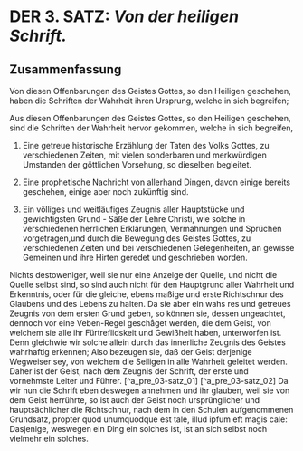<!-- Seite 109 ,  content-0095.xml-->

DER 3. SATZ: *Von der heiligen Schrift.*
========================================

Zusammenfassung
---------------


Von diesen Offenbarungen des Geistes Gottes, so 
den Heiligen geschehen, haben die Schriften der 
Wahrheit ihren Ursprung, welche in sich begreifen; 

Aus diesen Offenbarungen des Geistes Gottes, so
den Heiligen geschehen, sind die Schriften der 
Wahrheit hervor gekommen, welche in sich begreifen,

1. Eine getreue historische Erzählung der Taten 
   des Volks Gottes, zu verschiedenen Zeiten, 
   mit vielen sonderbaren und merkwürdigen Umstanden 
   der göttlichen Vorsehung, so dieselben begleitet.

2. Eine prophetische Nachricht von allerhand 
   Dingen, davon einige bereits geschehen, einige aber 
   noch zukünftig sind.

3. Ein völliges und weitläufiges Zeugnis aller 
   Hauptstücke und gewichtigsten Grund - Säße 
   der Lehre Christi, wie solche in verschiedenen 
   herrlichen Erklärungen, Vermahnungen und Sprüchen 
   vorgetragen,<!-- Seite 110 -->und durch die Bewegung des 
   Geistes Gottes, zu verschiedenen Zeiten und bei 
   verschiedenen Gelegenheiten, an gewisse Gemeinen 
   und ihre Hirten geredet und geschrieben worden.

Nichts destoweniger, weil sie nur eine Anzeige 
der Quelle, und nicht die Quelle selbst sind, so sind <!-- seite 28  -->
auch nicht für den Hauptgrund aller Wahrheit 
und Erkenntnis, oder für die gleiche, ebens
maßige und erste Richtschnur des Glaubens
und des Lebens zu halten. Da sie aber ein wahs
res und getreues Zeugnis von dem ersten Grund
geben, so können sie, dessen ungeachtet, dennoch vor
eine Veben-Regel geschåget werden, die dem
Geist, von welchem sie alle ihr Fürtreflidskeit und
Gewißheit haben, unterworfen ist. Denn
gleichwie wir solche allein durch das innerliche Zeugnis 
des Geistes wahrhaftig erkennen; Also bezeugen 
sie, daß der Geist derjenige Wegweiser sey, von
welchem die Seiligen in alle Wahrheit geleitet 
werden. Daher ist der Geist, nach dem Zeugnis
der Schrift, der erste und vornehmste Leiter und
Führer. [^a_pre_03-satz_01] [^a_pre_03-satz_02] Da wir nun die Schrift eben deswegen
annehmen und ihr glauben, weil sie von dem Geist
herrührte, so ist auch der Geist noch ursprünglicher 
und hauptsächlicher die Richtschnur, nach
dem in den Schulen aufgenommenen Grundsatz,
propter quod unumquodque est tale, illud ipfum 
eft magis cale: Dasjenige, weswegen ein
Ding ein solches ist, ist an sich selbst noch vielmehr 
ein solches.
